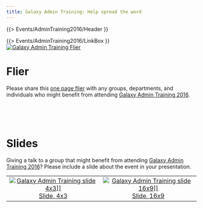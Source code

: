 ```yaml
---
title: Galaxy Admin Training: Help spread the word
---
```

{{> Events/AdminTraining2016/Header }}



<div class='right'>{{> Events/AdminTraining2016/LinkBox }} </div>

<div class='left'><a href='https://depot.galaxyproject.org/hub/attachments/GAT2016Flier.pdf'><img src="/src/events/admin-training2016/publicity/GAT2016FlierThumb.png" alt="Galaxy Admin Training Flier" /></a></div>

# Flier

Please share this [one page flier](https://depot.galaxyproject.org/hub/attachments/GAT2016Flier.pdf) with any groups, departments, and individuals who might benefit from attending [Galaxy Admin Training 2016](/src/events/admin-training2016/index.md).

<br /><br /><br />

# Slides

Giving a talk to a group that might benefit from attending [Galaxy Admin Training 2016](/src/events/admin-training2016/index.md)?  Please include a slide about the event in your presentation.

<table>
  <tr>
    <td style=" text-align: center; border: none;"> <a href='https://depot.galaxyproject.org/hub/attachments/GAT2016Slide4x3.pdf'><img src="/src/events/admin-training2016/publicity/GAT2016Slide4x3Thumb.png" alt="Galaxy Admin Training slide 4x3]]" /></a><br /><a href='https://depot.galaxyproject.org/hub/attachments/GAT2016Slide4x3.pdf'>Slide, 4x3</a> </td>
    <td style=" text-align: center; border: none;"> <a href='https://depot.galaxyproject.org/hub/attachments/GAT2016Slide16x9.pdf'><img src="/src/events/admin-training2016/publicity/GAT2016Slide16x19Thumb.png" alt="Galaxy Admin Training slide 16x9]]" /></a><br /><a href='https://depot.galaxyproject.org/hub/attachments/GAT2016Slide16x9.pdf'>Slide, 16x9</a> </td>
  </tr>
</table>
